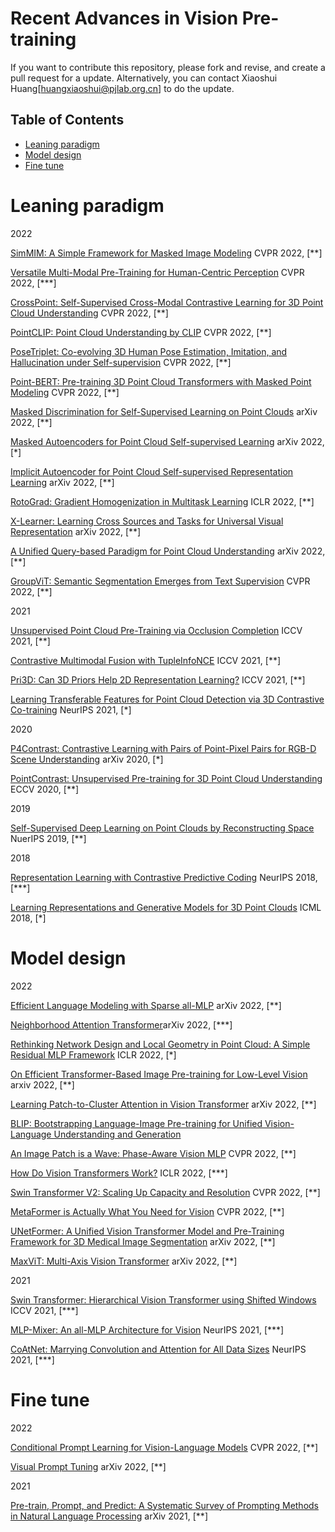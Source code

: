 # Recent Advances in Vision Pre-training

If you want to contribute this repository, please fork and revise, and create a pull request for a update. Alternatively, you can contact Xiaoshui Huang[huangxiaoshui@pjlab.org.cn] to do the update. 

## Table of Contents

* [Leaning paradigm](#leaning-paradigm)
* [Model design](#model-design)
* [Fine tune](#Fine-tune)

 
# Leaning paradigm

2022

[SimMIM: A Simple Framework for Masked Image Modeling](https://arxiv.org/abs/2111.09886) CVPR 2022, [**]

[Versatile Multi-Modal Pre-Training for Human-Centric Perception](https://arxiv.org/pdf/2203.13815.pdf) CVPR 2022, [***]

[CrossPoint: Self-Supervised Cross-Modal Contrastive Learning for 3D Point Cloud Understanding](https://arxiv.org/pdf/2203.00680.pdf) CVPR 2022, [**]

[PointCLIP: Point Cloud Understanding by CLIP](https://arxiv.org/abs/2112.02413) CVPR 2022, [**]

[PoseTriplet: Co-evolving 3D Human Pose Estimation, Imitation, and Hallucination under Self-supervision](https://arxiv.org/pdf/2203.15625.pdf) CVPR 2022, [**]

[Point-BERT: Pre-training 3D Point Cloud Transformers with Masked Point Modeling](https://arxiv.org/abs/2111.14819) CVPR 2022, [**]

[Masked Discrimination for Self-Supervised Learning on Point Clouds](https://arxiv.org/pdf/2203.11183.pdf) arXiv 2022, [**]

[Masked Autoencoders for Point Cloud Self-supervised Learning](https://arxiv.org/pdf/2203.06604.pdf) arXiv 2022, [*]

[Implicit Autoencoder for Point Cloud Self-supervised Representation Learning](https://arxiv.org/abs/2201.00785) arXiv 2022, [**]

[RotoGrad: Gradient Homogenization in Multitask Learning](https://arxiv.org/pdf/2103.02631.pdf) ICLR 2022, [**]

[X-Learner: Learning Cross Sources and Tasks for Universal Visual Representation](https://arxiv.org/pdf/2203.08764.pdf) arXiv 2022, [**]

[A Unified Query-based Paradigm for Point Cloud Understanding](https://arxiv.org/pdf/2203.01252.pdf) arXiv 2022, [**]

[GroupViT: Semantic Segmentation Emerges from Text Supervision](https://arxiv.org/pdf/2202.11094.pdf) CVPR 2022, [**]


2021

[Unsupervised Point Cloud Pre-Training via Occlusion Completion](https://arxiv.org/abs/2010.01089) ICCV 2021, [**]

[Contrastive Multimodal Fusion with TupleInfoNCE](https://openaccess.thecvf.com/content/ICCV2021/papers/Liu_Contrastive_Multimodal_Fusion_With_TupleInfoNCE_ICCV_2021_paper.pdf) ICCV 2021, [**]

[Pri3D: Can 3D Priors Help 2D Representation Learning?](https://arxiv.org/pdf/2104.11225.pdf) ICCV 2021, [**]

[Learning Transferable Features for Point Cloud Detection via 3D Contrastive Co-training](https://proceedings.neurips.cc/paper/2021/file/b3b25a26a0828ea5d48d8f8aa0d6f9af-Paper.pdf) NeurIPS 2021, [*]

 
2020

[P4Contrast: Contrastive Learning with Pairs of Point-Pixel Pairs for RGB-D Scene Understanding](https://arxiv.org/pdf/2012.13089.pdf) arXiv 2020, [*]

[PointContrast: Unsupervised Pre-training for 3D Point Cloud Understanding](https://arxiv.org/abs/2007.10985) ECCV 2020, [**]


2019

[Self-Supervised Deep Learning on Point Clouds by Reconstructing Space](https://arxiv.org/abs/1901.08396) NuerIPS 2019, [**]

2018

[Representation Learning with Contrastive Predictive Coding](https://arxiv.org/pdf/1807.03748.pdf) NeurIPS 2018, [***]

[Learning Representations and Generative Models for 3D Point Clouds](https://arxiv.org/pdf/1707.02392.pdf)  ICML 2018, [*]



# Model design

2022

[Efficient Language Modeling with Sparse all-MLP](https://arxiv.org/abs/2203.06850) arXiv 2022, [**]

[Neighborhood Attention Transformer](https://arxiv.org/pdf/2204.07143.pdf)arXiv 2022, [***]

[Rethinking Network Design and Local Geometry in Point Cloud: A Simple Residual MLP Framework](https://arxiv.org/abs/2202.07123) ICLR 2022, [*]

[On Efficient Transformer-Based Image Pre-training for Low-Level Vision](https://arxiv.org/abs/2112.10175) arxiv 2022, [**]

[Learning Patch-to-Cluster Attention in Vision Transformer](https://arxiv.org/pdf/2203.11987.pdf) arXiv 2022, [**]

[BLIP: Bootstrapping Language-Image Pre-training for Unified Vision-Language Understanding and Generation](https://arxiv.org/abs/2201.12086) 

[An Image Patch is a Wave: Phase-Aware Vision MLP](https://arxiv.org/pdf/2111.12294.pdf)  CVPR 2022, [**]

[How Do Vision Transformers Work?](https://arxiv.org/abs/2202.06709) ICLR 2022, [***]

[Swin Transformer V2: Scaling Up Capacity and Resolution](https://arxiv.org/abs/2111.09883) CVPR 2022, [**]

[MetaFormer is Actually What You Need for Vision](https://arxiv.org/pdf/2111.11418.pdf) CVPR 2022, [**]

[UNetFormer: A Unified Vision Transformer Model and Pre-Training Framework for 3D Medical Image Segmentation](https://arxiv.org/abs/2204.00631) arXiv 2022, [**]

[MaxViT: Multi-Axis Vision Transformer](https://arxiv.org/pdf/2204.01697.pdf) arXiv 2022, [**]

2021

[Swin Transformer: Hierarchical Vision Transformer using Shifted Windows](https://arxiv.org/abs/2103.14030) ICCV 2021, [***]

[MLP-Mixer: An all-MLP Architecture for Vision](https://proceedings.neurips.cc//paper/2021/file/cba0a4ee5ccd02fda0fe3f9a3e7b89fe-Paper.pdf) NeurIPS 2021, [***]

[CoAtNet: Marrying Convolution and Attention for All Data Sizes](https://arxiv.org/abs/2106.04803) NeurIPS 2021, [***]


# Fine tune

2022

[Conditional Prompt Learning for Vision-Language Models](https://arxiv.org/abs/2203.05557) CVPR 2022, [**]

[Visual Prompt Tuning](https://arxiv.org/pdf/2203.12119.pdf) arXiv 2022, [**]

2021

[Pre-train, Prompt, and Predict: A Systematic Survey of Prompting Methods in Natural Language Processing](https://arxiv.org/abs/2107.13586) arXiv 2021, [**]
